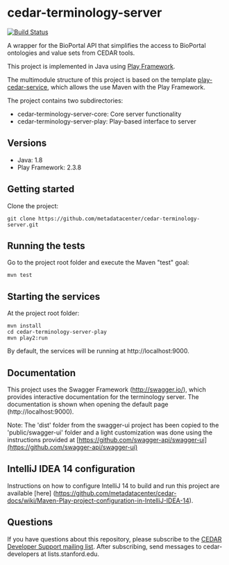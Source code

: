 # cedar-terminology-server

[![Build Status](https://travis-ci.org/metadatacenter/cedar-terminology-server.svg?branch=master)](https://travis-ci.org/metadatacenter/cedar-terminology-server)

A wrapper for the BioPortal API that simplifies the access to BioPortal ontologies and value sets from CEDAR tools.

This project is implemented in Java using [Play Framework](http://www.playframework.com/).

The multimodule structure of this project is based on the template [play-cedar-service](https://github.com/metadatacenter/play-cedar-service),
which allows the use Maven with the Play Framework.

The project contains two subdirectories:

- cedar-terminology-server-core: Core server functionality
- cedar-terminology-server-play: Play-based interface to server

## Versions

* Java: 1.8
* Play Framework: 2.3.8

## Getting started

Clone the project:

    git clone https://github.com/metadatacenter/cedar-terminology-server.git

## Running the tests

Go to the project root folder and execute the Maven "test" goal:

    mvn test

## Starting the services

At the project root folder:

    mvn install
    cd cedar-terminology-server-play
    mvn play2:run

By default, the services will be running at http://localhost:9000.

## Documentation

This project uses the Swagger Framework (http://swagger.io/), which provides interactive documentation for the terminology server. The documentation is shown when opening the default page (http://localhost:9000).

Note: The 'dist' folder from the swagger-ui project has been copied to the 'public/swagger-ui' folder and a light customization was done using the instructions provided at [https://github.com/swagger-api/swagger-ui](https://github.com/swagger-api/swagger-ui)

## IntelliJ IDEA 14 configuration

Instructions on how to configure IntelliJ 14 to build and run this project are available [here] (https://github.com/metadatacenter/cedar-docs/wiki/Maven-Play-project-configuration-in-IntelliJ-IDEA-14).

## Questions

If you have questions about this repository, please subscribe to the [CEDAR Developer Support
mailing list](https://mailman.stanford.edu/mailman/listinfo/cedar-developers).
After subscribing, send messages to cedar-developers at lists.stanford.edu.


